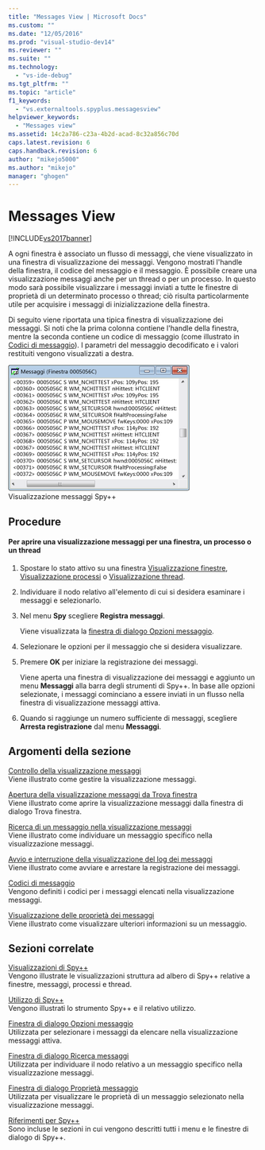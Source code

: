 ```yaml
---
title: "Messages View | Microsoft Docs"
ms.custom: ""
ms.date: "12/05/2016"
ms.prod: "visual-studio-dev14"
ms.reviewer: ""
ms.suite: ""
ms.technology: 
  - "vs-ide-debug"
ms.tgt_pltfrm: ""
ms.topic: "article"
f1_keywords: 
  - "vs.externaltools.spyplus.messagesview"
helpviewer_keywords: 
  - "Messages view"
ms.assetid: 14c2a786-c23a-4b2d-acad-8c32a856c70d
caps.latest.revision: 6
caps.handback.revision: 6
author: "mikejo5000"
ms.author: "mikejo"
manager: "ghogen"
---
```

# Messages View
[!INCLUDE[vs2017banner](../code-quality/includes/vs2017banner.md)]

A ogni finestra è associato un flusso di messaggi,  che viene visualizzato in una finestra di visualizzazione dei messaggi.  Vengono mostrati l'handle della finestra, il codice del messaggio e il messaggio.  È possibile creare una visualizzazione messaggi anche per un thread o per un processo.  In questo modo sarà possibile visualizzare i messaggi inviati a tutte le finestre di proprietà di un determinato processo o thread; ciò risulta particolarmente utile per acquisire i messaggi di inizializzazione della finestra.  
  
 Di seguito viene riportata una tipica finestra di visualizzazione dei messaggi.  Si noti che la prima colonna contiene l'handle della finestra, mentre la seconda contiene un codice di messaggio \(come illustrato in [Codici di messaggio](../debugger/message-codes.md)\).  I parametri del messaggio decodificato e i valori restituiti vengono visualizzati a destra.  
  
 ![Visualizzazione messaggi di Spy&#43;&#43;](../debugger/media/spy--_messagesview.png "Spy\+\+\_MessagesView")  
Visualizzazione messaggi Spy\+\+  
  
## Procedure  
  
#### Per aprire una visualizzazione messaggi per una finestra, un processo o un thread  
  
1.  Spostare lo stato attivo su una finestra [Visualizzazione finestre](../debugger/windows-view.md), [Visualizzazione processi](../debugger/processes-view.md) o [Visualizzazione thread](../debugger/threads-view.md).  
  
2.  Individuare il nodo relativo all'elemento di cui si desidera esaminare i messaggi e selezionarlo.  
  
3.  Nel menu **Spy** scegliere **Registra messaggi**.  
  
     Viene visualizzata la [finestra di dialogo Opzioni messaggio](../debugger/message-options-dialog-box.md).  
  
4.  Selezionare le opzioni per il messaggio che si desidera visualizzare.  
  
5.  Premere **OK** per iniziare la registrazione dei messaggi.  
  
     Viene aperta una finestra di visualizzazione dei messaggi e aggiunto un menu **Messaggi** alla barra degli strumenti di Spy\+\+.  In base alle opzioni selezionate, i messaggi cominciano a essere inviati in un flusso nella finestra di visualizzazione messaggi attiva.  
  
6.  Quando si raggiunge un numero sufficiente di messaggi, scegliere **Arresta registrazione** dal menu **Messaggi**.  
  
## Argomenti della sezione  
 [Controllo della visualizzazione messaggi](../debugger/how-to-control-messages-view.md)  
 Viene illustrato come gestire la visualizzazione messaggi.  
  
 [Apertura della visualizzazione messaggi da Trova finestra](_asug_choosing_message_options)  
 Viene illustrato come aprire la visualizzazione messaggi dalla finestra di dialogo Trova finestra.  
  
 [Ricerca di un messaggio nella visualizzazione messaggi](../debugger/how-to-search-for-a-message-in-messages-view.md)  
 Viene illustrato come individuare un messaggio specifico nella visualizzazione messaggi.  
  
 [Avvio e interruzione della visualizzazione del log dei messaggi](../debugger/how-to-start-and-stop-the-message-log-display.md)  
 Viene illustrato come avviare e arrestare la registrazione dei messaggi.  
  
 [Codici di messaggio](../debugger/message-codes.md)  
 Vengono definiti i codici per i messaggi elencati nella visualizzazione messaggi.  
  
 [Visualizzazione delle proprietà dei messaggi](../debugger/how-to-display-message-properties.md)  
 Viene illustrato come visualizzare ulteriori informazioni su un messaggio.  
  
## Sezioni correlate  
 [Visualizzazioni di Spy\+\+](../debugger/spy-increment-views.md)  
 Vengono illustrate le visualizzazioni struttura ad albero di Spy\+\+ relative a finestre, messaggi, processi e thread.  
  
 [Utilizzo di Spy\+\+](../debugger/using-spy-increment.md)  
 Vengono illustrati lo strumento Spy\+\+ e il relativo utilizzo.  
  
 [Finestra di dialogo Opzioni messaggio](../debugger/message-options-dialog-box.md)  
 Utilizzata per selezionare i messaggi da elencare nella visualizzazione messaggi attiva.  
  
 [Finestra di dialogo Ricerca messaggi](../debugger/message-search-dialog-box.md)  
 Utilizzata per individuare il nodo relativo a un messaggio specifico nella visualizzazione messaggi.  
  
 [Finestra di dialogo Proprietà messaggio](../debugger/message-properties-dialog-box.md)  
 Utilizzata per visualizzare le proprietà di un messaggio selezionato nella visualizzazione messaggi.  
  
 [Riferimenti per Spy\+\+](../debugger/spy-increment-reference.md)  
 Sono incluse le sezioni in cui vengono descritti tutti i menu e le finestre di dialogo di Spy\+\+.